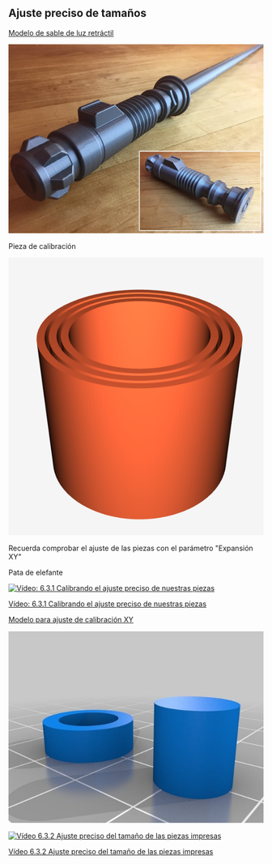 ## Ajuste preciso de tamaños

[Modelo de sable de luz retráctil](https://www.prusaprinters.org/prints/3720-collapsing-lightsaber-print-in-place)

![](./images/LightSaber.png)

Pieza de calibración

![](./images/PiezaCalibracionAjuste.png)

Recuerda comprobar el ajuste de las piezas con el parámetro "Expansión XY"

Pata de elefante 

[![Vídeo: 6.3.1 Calibrando el ajuste preciso de nuestras piezas](https://img.youtube.com/vi/CqhQyKhbNjs/0.jpg)](https://drive.google.com/file/d/1RTPo6TdN_naA-_xl8wADUSUXCJqhU05H/view?usp=sharing)

[Vídeo: 6.3.1 Calibrando el ajuste preciso de nuestras piezas](https://drive.google.com/file/d/1RTPo6TdN_naA-_xl8wADUSUXCJqhU05H/view?usp=sharing)

[Modelo para ajuste de calibración XY](https://www.thingiverse.com/thing:1662342)

![](./images/calibracionXY.jpg)


[![Vídeo 6.3.2 Ajuste preciso del tamaño de las piezas impresas](https://img.youtube.com/vi/BwVWK3U58Sg/0.jpg)](https://drive.google.com/file/d/13N2INAVBdvr5COEcwiM88UvchtBp5-u5/view?usp=sharing)

[Vídeo 6.3.2 Ajuste preciso del tamaño de las piezas impresas](https://drive.google.com/file/d/13N2INAVBdvr5COEcwiM88UvchtBp5-u5/view?usp=sharing)


